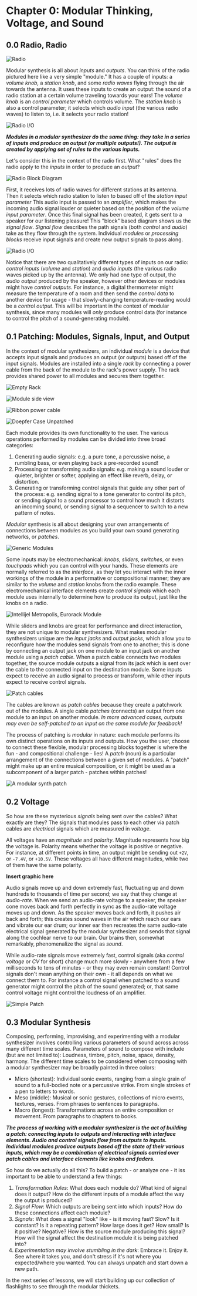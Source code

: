 # Chapter 0: Modular Thinking, Voltage, and Sound



## 0.0 Radio, Radio

![Radio](./images/pw_radio_icon.png)

Modular synthesis is all about *inputs* and *outputs*.  You can think of the radio pictured here like a very simple "module."  It has a couple of inputs: a *volume knob,* a *station knob*, and some *radio waves* flying through the air towards the antenna.  It uses these inputs to create an output: the sound of a radio station at a certain volume traveling towards your ears!  The *volume knob* is an *control parameter* which controls volume.  The *station knob* is also a control parameter; it selects which *audio input* (the various radio waves) to listen to, i.e. it selects your radio station! 

![Radio I/O](./images/pw_radio_io_cropped.png)

***Modules in a modular synthesizer do the same thing: they take in a series of inputs and produce an output (or multiple outputs!).   The output is created by applying set of rules to the various inputs.*** 

Let's consider this in the context of the radio first.  What "rules" does the radio apply to the *inputs* in order to produce an *output*?  

![Radio Block Diagram](./images/pw_radio_blocks.png)

First, it receives lots of radio waves for different stations at its antenna.  Then it selects which radio station to listen to based off of the *station input parameter* This audio input is passed to an *amplifier*, which makes the incoming audio signal louder or quieter based on the position of the *volume input parameter*.  Once this final signal has been created, it gets sent to a speaker for our listening pleasure!  This "block" based diagram shows us the *signal flow*.  *Signal flow* describes the path signals (both *control* and *audio*) take as they flow through the system.  Individual *modules* or *processing blocks* receive input signals and create new output signals to pass along.   

![Radio I/O](./images/pw_radio_table.png)

Notice that there are two qualitatively different types of inputs on our radio: *control* *inputs* (*volume* and *station*) and *audio* *inputs* (the various radio waves picked up by the antenna).  We only had one type of output, the *audio* *output* produced by the speaker, however other devices or modules might have *control* *outputs*.  For instance, a digital thermometer might measure the temperature of a room and then send the *control data* to another device for usage - that slowly-changing temperature-reading would be a *control output*.  This will be important in the context of modular synthesis, since many modules will *only* produce control data (for instance to control the pitch of a sound-generating module).

## 0.1 Patching: Modules, Signals, Input, and Output

In the context of modular synthesizers, an individual *module* is a device that accepts input signals and produces an output (or outputs) based off of the input signals.  Modules are installed into a single *rack* by connecting a power cable from the back of the module to the rack's power supply. The rack provides shared power to all modules and secures them together.  



![Empty Rack](./images/pw_empty_case.jpg)





![Module side view](./images/pw_module_side_view.jpg)

![Ribbon power cable](./images/pw_ribbon.PNG)



![Doepfer Case Unpatched](./images//pw_doepfer_unpatched.png)



Each module provides its own functionality to the user.  The various operations performed by modules can be divided into three broad categories: 

1. Generating audio signals: e.g. a pure tone, a percussive noise, a rumbling bass, or even playing back a pre-recorded sound!
2. Processing or transforming audio signals: e.g. making a sound louder or quieter, brighter or softer, applying an effect like reverb, delay, or distortion.
3. Generating or transforming control signals that guide any other part of the process: e.g. sending signal to a tone generator to control its pitch, or sending signal to a sound processor to control how much it distorts an incoming sound, or sending signal to a sequencer to switch to a new pattern of notes.

*Modular* synthesis is all about designing your own arrangements of connections between modules as you build your own sound generating networks, or *patches*.  

![Generic Modules](./images//pw_generic_modules.png)

Some inputs may be electromechanical: *knobs*, *sliders*, *switches*, or even *touchpads* which you can control with your hands.  These elements are normally referred to as the *interface*, as they let you interact with the inner workings of the module in a performative or compositional manner; they are similar to the *volume* and *station* knobs from the radio example.  These electromechanical interface elements create *control signals* which each module uses internally to determine how to produce its output, just like the knobs on a radio.

![Intellijel Metropolis, Eurorack Module](./images//pw_metropolis.png)

While sliders and knobs are great for performance and direct interaction, they are not unique to modular synthesizers.  What makes modular synthesizers unique are the *input jacks* and *output* *jacks*, which allow you to reconfigure how the modules send signals from one to another; this is done by connecting an output jack on one module to an input jack on another module using a *patch cable.*  When a patch cable connects two modules together, the source module outputs a signal from its jack which is sent over the cable to the connected input on the destination module.  Some inputs expect to receive an audio signal to process or transform, while other inputs expect to receive control signals.  

![Patch cables](./images/pw_patch_cable.png)

The cables are known as *patch cables* because they create a patchwork out of the modules.  A single cable *patches* (connects) an output from one module to an input on another module.  *In more advanced cases, outputs may even be self-patched to an input on the same module for feedback!*  

The process of patching is *modular* in nature: each module performs its own distinct operations on its inputs and outputs.  How you the user, choose to connect these flexible, modular processing blocks together is where the fun - and compositional challenge - lies!  A *patch* (noun) is a particular arrangement of the connections between a given set of modules.  A "patch" might make up an entire musical composition, or it might be used as a subcomponent of a larger patch - patches within patches!

![A modular synth patch](./images/pw_doepfer_patch.JPG)

## 0.2 Voltage

So how are these mysterious *signals* being sent over the cables?  What exactly are they?  The signals that modules pass to each other via patch cables are *electrical* signals which are measured in *voltage*. 

All voltages have an *magnitude* and *polarity*.  Magnitude represents how big the voltage is.  Polarity means whether the voltage is positive or negative. For instance, at different points in time, an output might be sending out `+2V`, or `-7.4V`, or `+10.5V`.  These voltages all have different magnitudes, while two of them have the same polarity.  

**Insert graphic here**

Audio signals move up and down extremely fast, fluctuating up and down hundreds to thousands of time per second; we say that they change at *audio-rate*.  When we send an audio-rate voltage to a speaker, the speaker cone moves back and forth perfectly in sync as the audio-rate voltage moves up and down.  As the speaker moves back and forth, it pushes air back and forth; this creates sound waves in the air which reach our ears and vibrate our ear drum; our inner ear then recreates the same audio-rate electrical signal generated by the modular synthesizer and sends that signal along the cochlear nerve to our brain.  Our brains then, somewhat remarkably, phenomenalize the signal as *sound*.

While audio-rate signals move extremely fast, control signals (aka *control voltage* or *CV* for short) change much more slowly - anywhere from a few milliseconds to tens of minutes - or they may even remain constant!  Control signals don't mean anything on their own - it all depends on what we connect them to.  For instance a control signal when patched to a sound generator might control the pitch of the sound generated; or, that same control voltage might control the loudness of an amplifier.

![Simple Patch](./images//pw_simple_patch.png)

## 0.3 Modular Synthesis

Composing, performing, improvising, and experimenting with a modular synthesizer involves controlling various parameters of sound across across many different time scales.  Parameters of sound to compose with include (but are not limited to): Loudness, timbre, pitch, noise, space, density, harmony.  The different time scales to be considered when composing with a modular synthesizer may be broadly painted in three colors:

- Micro (shortest): Individual sonic events, ranging from a single grain of sound to a full-bodied note or a percussive strike.  From single strokes of a pen to letters to words.
- Meso (middle): Musical or sonic gestures, collections of micro events, textures, verses. From phrases to sentences to paragraphs.
- Macro (longest): Transformations across an entire composition or movement.  From paragraphs to chapters to books.

***The process of working with a modular synthesizer is the act of building a patch: connecting inputs to outputs and interacting with interface elements.  Audio and control signals flow from outputs to inputs.  Individual modules produce outputs based off the state of their various inputs, which may be a combination of electrical signals carried over patch cables and interface elements like knobs and faders.***  

So how do we actually do all this?  To build a patch - or analyze one - it iss important to be able to understand a few things:

1. *Transformation Rules*: What does each module do?  What kind of signal does it output?  How do the different inputs of a module affect the way the output is produced? 
2. *Signal Flow*: Which outputs are being sent into which inputs?  How do these connections affect each module?
3. *Signals*: What does a signal "look" like - is it moving fast? Slow? Is it constant?  Is it a repeating pattern? How large does it get?  How small?  Is it positive?  Negative?  How is the source module producing this signal?  How will the signal affect the destination module it is being patched into?
4. *Experimentation may involve stumbling in the dark*: Embrace it.  Enjoy it. See where it takes you, and don't stress if it's not where you expected/where you wanted.  You can always unpatch and start down a new path.

In the next series of lessons, we will start building up our collection of flashlights to see through the modular thickets.